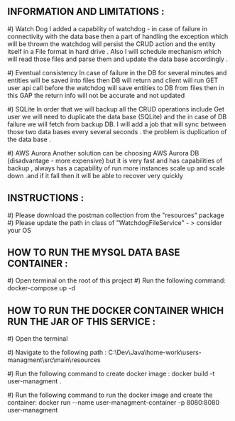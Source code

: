 
INFORMATION AND LIMITATIONS :
-----------------------------------------------------------------------------------------------

#) Watch Dog
I added a capability of watchdog - in case of failure in connectivity with the data base then
a part of handling the exception which will be thrown the watchdog will persist the CRUD action
and the entity itself in a File format in hard drive . Also I will schedule mechanism which will
read those files and parse them and update the data base accordingly .


#) Eventual consistency
In case of failure in the DB for several minutes and entities will be saved into files
then DB will return and client will  run GET user api call before the watchdog will save entities
to DB from files then in this GAP the return info will not be accurate and not updated


#)  SQLite
In order that we will backup all the CRUD operations include Get user we will need to duplicate the data base (SQLite)
and the in case of DB failure we will fetch from backup DB. I will add a job that will sync between those two data bases
every several seconds . the problem is duplication of the data base .


#) AWS  Aurora
Another solution can be choosing AWS  Aurora DB (disadvantage - more expensive)
but it is very fast and has capabilities of backup , always has a capability of run more instances
scale up and scale down .and if it fall then it will be able to recover very quickly


INSTRUCTIONS :
-----------------------------------------------------------------------------------------------

#) Please download the postman collection from the "resources" package
#) Please update the path in class of "WatchdogFileService" - >  consider your OS


HOW TO RUN THE MYSQL DATA BASE CONTAINER :
-----------------------------------------------------------------------------------------------
#) Open terminal on the root of this project 
#) Run the following command:
docker-compose up -d


HOW TO RUN THE DOCKER CONTAINER WHICH RUN THE JAR OF THIS SERVICE :
-----------------------------------------------------------------------------------------------
#) Open the terminal

#) Navigate to the following path :
C:\Dev\Java\home-work\users-managment\src\main\resources

#) Run the following command to create docker image :
docker build -t   user-managment  .

#) Run the following command to run the docker image and create the container:
docker run --name user-managment-container -p 8080:8080 user-managment
~~~~
